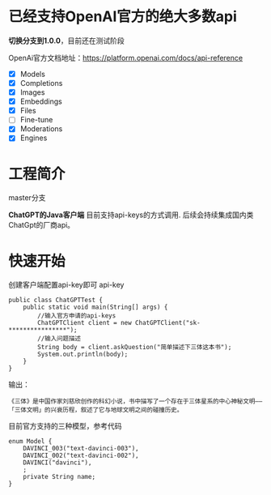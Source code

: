 # 已经支持OpenAI官方的绝大多数api

**切换分支到1.0.0**，目前还在测试阶段

OpenAi官方文档地址：https://platform.openai.com/docs/api-reference
- [x] Models
- [x] Completions
- [x] Images
- [x] Embeddings
- [x] Files
- [ ] Fine-tune
- [x] Moderations
- [x] Engines

# 工程简介 
master分支

**ChatGPT的Java客户端**
目前支持api-keys的方式调用.
后续会持续集成国内类ChatGpt的厂商api。

# 快速开始
创建客户端配置api-key即可
api-key
```
public class ChatGPTTest {
    public static void main(String[] args) {
        //输入官方申请的api-keys
        ChatGPTClient client = new ChatGPTClient("sk-****************");
        //输入问题描述
        String body = client.askQuestion("简单描述下三体这本书");
        System.out.println(body);
    }
}
```
输出：
```
《三体》是中国作家刘慈欣创作的科幻小说，书中描写了一个存在于三体星系的中心神秘文明——「三体文明」的兴衰历程，叙述了它与地球文明之间的碰撞历史。
```

目前官方支持的三种模型，参考代码
```
enum Model {
    DAVINCI_003("text-davinci-003"),
    DAVINCI_002("text-davinci-002"),
    DAVINCI("davinci"),
    ;
    private String name;
}
```